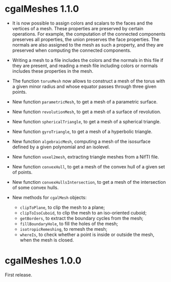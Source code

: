 # cgalMeshes 1.1.0

- It is now possible to assign colors and scalars to the faces and the vertices of a mesh. These properties are preserved by certain operations. For example, the computation of the connected components preserves all properties, the union preserves the face properties. The normals are also assigned to the mesh as such a property, and they are preserved when computing the connected components.

- Writing a mesh to a file includes the colors and the normals in this file if they are present, and reading a mesh file including colors or normals includes these properties in the mesh. 

- The function `torusMesh` now allows to construct a mesh of the torus with a given minor radius and whose equator passes through three given points.

- New function `parametricMesh`, to get a mesh of a parametric surface.

- New function `revolutionMesh`, to get a mesh of a surface of revolution.

- New function `sphericalTriangle`, to get a mesh of a spherical triangle.

- New function `gyroTriangle`, to get a mesh of a hyperbolic triangle.

- New function `algebraicMesh`, computing a mesh of the isosurface defined by a given polynomial and an isolevel.

- New function `voxel2mesh`, extracting triangle meshes from a NifTI file.

- New function `convexHull`, to get a mesh of the convex hull of a given set of points.

- New function `convexHullsIntersection`, to get a mesh of the intersection of some convex hulls.

- New methods for `cgalMesh` objects:
  * `clipToPlane`, to clip the mesh to a plane;
  * `clipToIsoCuboid`, to clip the mesh to an iso-oriented cuboid;
  * `getBorders`, to extract the boundary cycles from the mesh;
  * `fillBoundaryHole`, to fill the holes of the mesh;
  * `isotropicRemeshing`, to remesh the mesh;
  * `whereIs`, to check whether a point is inside or outside the mesh, when the mesh is closed.


# cgalMeshes 1.0.0

First release.

